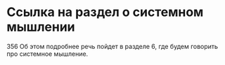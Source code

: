 # Ссылка на раздел о системном мышлении

356 Об этом подробнее речь пойдет в разделе 6, где будем говорить про системное мышление.
